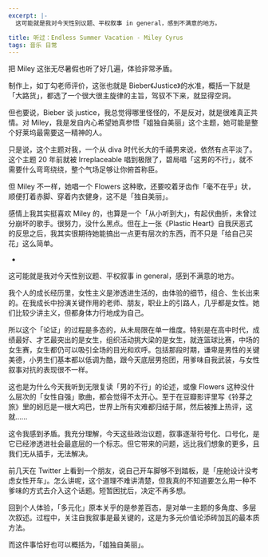 ```yaml
---
excerpt: |-
  这可能就是我对今天性别议题、平权叙事 in general，感到不满意的地方。

title: 听过：Endless Summer Vacation - Miley Cyrus
tags: 音乐 日常
---
```


把 Miley 这张无尽暑假也听了好几遍，体验非常矛盾。

制作上，如丁勾老师评价，这张也就是 Bieber《Justice》的水准，概括一下就是「大路货」，都选了一个很大很主旋律的主旨，驾驭不下来，就显得空洞。

但也要说，Bieber 谈 justice，我总觉得哪里怪怪的，不是反对，就是很难真正共情。对 Miley，我是发自内心希望她真参悟「姐独自美丽」这个主题，她可能是整个好莱坞最需要这一精神的人。

只是说，这个主题对我，一个从 diva 时代长大的千禧男来说，依然有点平淡了。这个主题 20 年前就被 Irreplaceable 唱到极限了，碧局唱「这男的不行」，就不需要什么弯弯绕绕，整个气场足够让你俯首称臣。

但 Miley 不一样，她唱一个 Flowers 这种歌，还要咬着牙齿作「毫不在乎」状，顺便打着赤脚、穿着内衣健身，这不是「独自美丽」。

感情上我其实挺喜欢 Miley 的，也算是一个「从小听到大」，有起伏曲折，未曾过分崩坏的歌手。很努力，没什么黑点。但在上一张《Plastic Heart》自我厌恶式的反思之后，我其实很期待她能搞出一点更有层次的东西，而不只是「给自己买花」这么简单。

-

这可能就是我对今天性别议题、平权叙事 in general，感到不满意的地方。

我个人的成长经历里，女性主义是渗透进生活的，由体验的细节，组合、生长出来的。在我成长中扮演关键作用的老师、朋友，职业上的引路人，几乎都是女性。她们比较少讲主义，但都身体力行地成为自己。

所以这个「论证」的过程是多态的，从未局限在单一维度。特别是在高中时代，成绩最好、才艺最突出的是女生，组织活动挑大梁的是女生，就连篮球比赛，中场的女生赛，女生都仍可以吸引全场的目光和欢呼。包括那段时期，谦卑是男性的关键美德，小男生们基本都以低调为酷，跟今天底层男抱团，用爹味自我武装，与女性叙事对抗的表现很不一样。

这也是为什么今天我听到无限复读「男的不行」的论述，或像 Flowers 这种没什么层次的「女性自强」歌曲，都会觉得不太开心。至于在豆瓣影评里写《铃芽之旅》里的蚓厄是一根大鸡巴，世界上所有灾难都归结于屌，然后被推上热评，这就……

这令我感到矛盾。我充分理解，今天这些政治议题，叙事逐渐符号化、口号化，是它已经渗透进社会最底层的一个标志。但它带来的问题，远比我们想象的更多，且我们无从插手，无法解决。

前几天在 Twitter 上看到一个朋友，说自己开车脚够不到踏板，是「座舱设计没考虑女性开车」。怎么讲呢，这个道理不难讲清楚，但我真的不知道要怎么用一种不爹味的方式去介入这个话题。短暂困扰后，决定不再多想。

回到个人体验，「多元化」原本关乎的是参差百态，是对单一主题的多角度、多层次叙述。过程中，关注自我叙事是最关键的，这是为多元价值论添砖加瓦的最本质方法。

而这件事恰好也可以概括为，「姐独自美丽」。
